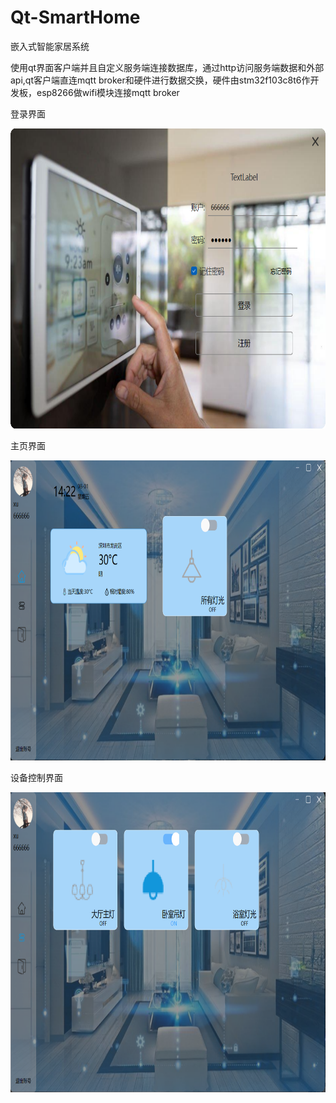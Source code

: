 # Qt-SmartHome
嵌入式智能家居系统

使用qt界面客户端并且自定义服务端连接数据库，通过http访问服务端数据和外部api,qt客户端直连mqtt broker和硬件进行数据交换，硬件由stm32f103c8t6作开发板，esp8266做wifi模块连接mqtt broker

登录界面

<img src="ResultPicture/loginWidget.png" alt="Example Image" width="600" height="480">

主页界面

<img src="ResultPicture/homePage.png" alt="Example Image" width="600" height="480">

设备控制界面

<img src="ResultPicture/devicePage.png" alt="Example Image" width="600" height="480">
